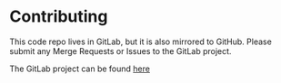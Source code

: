 # Contributing
This code repo lives in GitLab, but it is also mirrored to GitHub.  Please submit any Merge Requests or Issues to the GitLab project.

The GitLab project can be found [here](https://gitlab.com/raackley-open-source/gitlab-runner)
